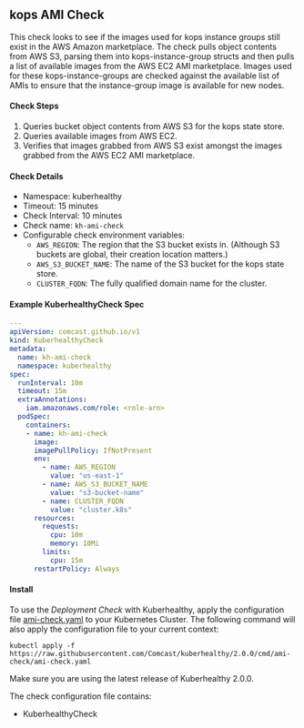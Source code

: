 ## kops AMI Check

This check looks to see if the images used for kops instance groups still exist in the AWS Amazon marketplace. The check 
pulls object contents from AWS S3, parsing them into kops-instance-group structs and then pulls a list of available 
images from the AWS EC2 AMI marketplace. Images used for these kops-instance-groups are checked against the available 
list of AMIs to ensure that the instance-group image is available for new nodes.

#### Check Steps

1.  Queries bucket object contents from AWS S3 for the kops state store.
2.  Queries available images from AWS EC2.
3.  Verifies that images grabbed from AWS S3 exist amongst the images grabbed from the AWS EC2 AMI marketplace.

#### Check Details

- Namespace: kuberhealthy
- Timeout: 15 minutes
- Check Interval: 10 minutes
- Check name: `kh-ami-check`
- Configurable check environment variables:
  - `AWS_REGION`: The region that the S3 bucket exists in. (Although S3 buckets are global, their creation location matters.)
  - `AWS_S3_BUCKET_NAME`: The name of the S3 bucket for the kops state store.
  - `CLUSTER_FQDN`: The fully qualified domain name for the cluster.

#### Example KuberhealthyCheck Spec

```yaml
---
apiVersion: comcast.github.io/v1
kind: KuberhealthyCheck
metadata:
  name: kh-ami-check
  namespace: kuberhealthy
spec:
  runInterval: 10m
  timeout: 15m
  extraAnnotations:
    iam.amazonaws.com/role: <role-arn>
  podSpec:
    containers:
    - name: kh-ami-check
      image: 
      imagePullPolicy: IfNotPresent
      env:
        - name: AWS_REGION
          value: "us-east-1"
        - name: AWS_S3_BUCKET_NAME
          value: "s3-bucket-name"
        - name: CLUSTER_FQDN
          value: "cluster.k8s"
      resources:
        requests:
          cpu: 10m
          memory: 10Mi
        limits:
          cpu: 15m
      restartPolicy: Always

```

#### Install

To use the *Deployment Check* with Kuberhealthy, apply the configuration file [ami-check.yaml](ami-check.yaml) to your Kubernetes Cluster.
The following command will also apply the configuration file to your current context:

`kubectl apply -f https://raw.githubusercontent.com/Comcast/kuberhealthy/2.0.0/cmd/ami-check/ami-check.yaml`

Make sure you are using the latest release of Kuberhealthy 2.0.0. 

The check configuration file contains:
- KuberhealthyCheck
